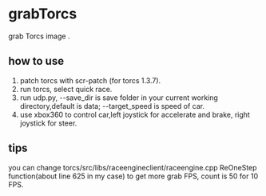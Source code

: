 # grabTorcs
grab Torcs image .

## how to use
1. patch torcs with scr-patch (for torcs 1.3.7).
2. run torcs, select quick race.
3. run udp.py, --save_dir is save folder in your current working directory,default is data; --target_speed is speed of car.
4. use xbox360 to control car,left joystick for accelerate and brake, right joystick for steer.
## tips
you can change torcs/src/libs/raceengineclient/raceengine.cpp ReOneStep function(about line 625 in my case) to get more grab FPS, count is 50 for 10 FPS.

